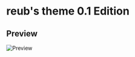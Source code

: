 # reub's theme 0.1 Edition

## Preview
![Preview](https://cdn.discordapp.com/attachments/808703720049213460/809177605475139594/unknown.png)


